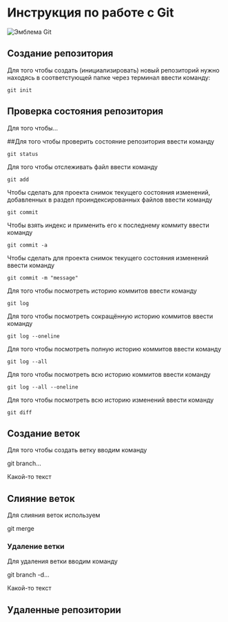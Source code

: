 # **Инструкция по работе с Git**

![Эмблема Git](git.jpg)

## Создание репозитория

Для того чтобы создать (инициализировать) новый репозиторий нужно находясь в соответстующей папке через терминал ввести команду:

    git init

## Проверка состояния репозитория

Для того чтобы...

##Для того чтобы проверить состояние репозитория ввести команду

    git status

Для того чтобы отслеживать файл ввести команду

    git add
    
 Чтобы сделать для проекта снимок текущего состояния изменений, добавленных в раздел проиндексированных файлов ввести команду

    git commit

Чтобы взять индекс и применить его к последнему коммиту ввести команду

    git commit -a

Чтобы сделать для проекта снимок текущего состояния изменений ввести команду
    
    git commit -m "message"
    
Для того чтобы посмотреть историю коммитов ввести команду

    git log

Для того чтобы посмотреть сокращённую историю коммитов ввести команду    

    git log --oneline

Для того чтобы посмотреть полную историю коммитов ввести команду    
    
    git log --all
    
Для того чтобы посмотреть всю историю коммитов ввести команду    

    git log --all --oneline

Для того чтобы посмотреть всю историю изменений ввести команду    

    git diff

## Создание веток

Для того чтобы создать ветку вводим команду 

git branch...

Какой-то текст

## Слияние веток

Для слияния веток используем 

git merge

### Удаление ветки

Для удаления ветки вводим команду

git branch -d...

Какой-то текст

## Удаленные репозитории